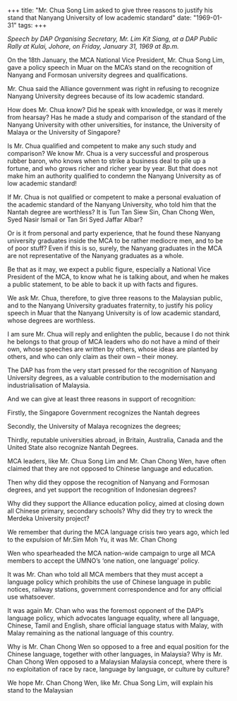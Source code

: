 +++ 
title: "Mr. Chua Song Lim asked to give three reasons to justify his stand that Nanyang University of low academic standard"
date: "1969-01-31"
tags:
+++

_Speech by DAP Organising Secretary, Mr. Lim Kit Siang, at a DAP Public Rally at Kulai, Johore, on Friday, January 31, 1969 at 8p.m._
	
On the 18th January, the MCA National Vice President, Mr. Chua Song Lim, gave a policy speech in Muar on the MCA’s stand on the recognition of Nanyang and Formosan university degrees and qualifications.
	
Mr. Chua said the Alliance government was right in refusing to recognize Nanyang University degrees because of its low academic standard.
	
How does Mr. Chua know? Did he speak with knowledge, or was it merely from hearsay? Has he made a study and comparison of the standard of the Nanyang University with other universities, for instance, the University of Malaya or the University of Singapore?
	
Is Mr. Chua qualified and competent to make any such study and comparison? We know Mr. Chua is a very successful and prosperous rubber baron, who knows when to strike a business deal to pile up a fortune, and who grows richer and richer year by year. But that does not make him an authority qualified to condemn the Nanyang University as of low academic standard!</u>
	
If Mr. Chua is not qualified or competent to make a personal evaluation of the academic standard of the Nanyang University, who told him that the Nantah degree are worthless? It is Tun Tan Siew Sin, Chan Chong Wen, Syed Nasir Ismail or Tan Sri Syed Jaffar Albar?
	
Or is it from personal and party experience, that he found these Nanyang university graduates inside the MCA to be rather mediocre men, and to be of poor stuff? Even if this is so, surely, the Nanyang graduates in the MCA are not representative of the Nanyang graduates as a whole.
	
Be that as it may, we expect a public figure, especially a National Vice President of the MCA, to know what he is talking about, and when he makes a public statement, to be able to back it up with facts and figures.
	
We ask Mr. Chua, therefore, to give three reasons to the Malaysian public, and to the Nanyang University graduates fraternity, to justify his policy speech in Muar that the Nanyang University is of low academic standard, whose degrees are worthless.
	
I am sure Mr. Chua will reply and enlighten the public, because I do not think he belongs to that group of MCA leaders who do not have 
a mind of their own, whose speeches are written by others, whose ideas are planted by others, and who can only claim as their own – their money.
	
The DAP has from the very start pressed for the recognition of Nanyang University degrees, as a valuable contribution to the modernisation and industrialisation of Malaysia.
	
And we can give at least three reasons in support of recognition:
	
Firstly, the Singapore Government recognizes the Nantah degrees
	
Secondly, the University of Malaya recognizes the degrees;
	
Thirdly, reputable universities abroad, in Britain, Australia, Canada and the United State also recognize Nantah Degrees.
	
MCA leaders, like Mr. Chua Song Lim and Mr. Chan Chong Wen, have often claimed that they are not opposed to Chinese language and education.
	
Then why did they oppose the recognition of Nanyang and Formosan degrees, and yet support the recognition of Indonesian degrees? 

Why did they support the Alliance education policy, aimed at closing down all Chinese primary, secondary schools? Why did they try to wreck the Merdeka University project?
	
We remember that during the MCA language crisis two years ago, which led to the expulsion of Mr.Sim Moh Yu, it was Mr. Chan Chong 

Wen who spearheaded the MCA nation-wide campaign to urge all MCA members to accept the UMNO’s ‘one nation, one language’ policy.
	
It was Mr. Chan who told all MCA members that they must accept a language policy which prohibits the use of Chinese language in public notices, railway stations, government correspondence and for any official use whatsoever.
	
It was again Mr. Chan who was the foremost opponent of the DAP’s language policy, which advocates language equality, where all language, Chinese, Tamil and English, share official language status with Malay, with Malay remaining as the national language of this country.
	
Why is Mr. Chan Chong Wen so opposed to a free and equal position for the Chinese language, together with other languages, in Malaysia? Why is Mr. Chan Chong Wen opposed to a Malaysian Malaysia concept, where there is no exploitation of race by race, language by language, or culture by culture?
	
We hope Mr. Chan Chong Wen, like Mr. Chua Song Lim, will explain his stand to the Malaysian  
